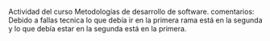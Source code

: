 Actividad del curso Metodologías de desarrollo de software.
comentarios: Debido a fallas tecnica lo que debía ir en la primera rama está en la segunda y lo que debía estar en la segunda está en la primera.
